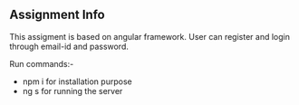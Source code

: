 ## Assignment Info
This assigment is based on angular framework. User can register and login through email-id and password.

Run commands:- 
- npm i for installation purpose
- ng s for running the server

